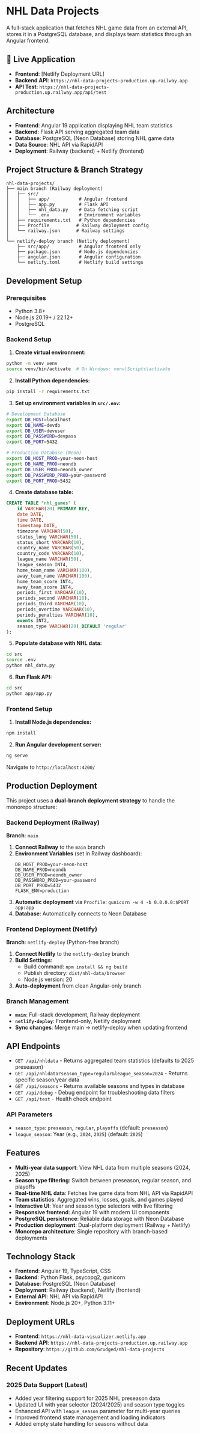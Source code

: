 # NHL Data Projects

A full-stack application that fetches NHL game data from an external API, stores it in a PostgreSQL database, and displays team statistics through an Angular frontend.

## 🚀 Live Application

- **Frontend**: [Netlify Deployment URL]
- **Backend API**: `https://nhl-data-projects-production.up.railway.app`
- **API Test**: `https://nhl-data-projects-production.up.railway.app/api/test`

## Architecture

- **Frontend**: Angular 19 application displaying NHL team statistics
- **Backend**: Flask API serving aggregated team data
- **Database**: PostgreSQL (Neon Database) storing NHL game data
- **Data Source**: NHL API via RapidAPI
- **Deployment**: Railway (backend) + Netlify (frontend)

## Project Structure & Branch Strategy

```
nhl-data-projects/
├── main branch (Railway deployment)
│   ├── src/
│   │   ├── app/           # Angular frontend
│   │   ├── app.py         # Flask API
│   │   ├── nhl_data.py    # Data fetching script
│   │   └── .env           # Environment variables
│   ├── requirements.txt   # Python dependencies
│   ├── Procfile          # Railway deployment config
│   └── railway.json      # Railway settings
│
└── netlify-deploy branch (Netlify deployment)
    ├── src/app/           # Angular frontend only
    ├── package.json       # Node.js dependencies
    ├── angular.json       # Angular configuration
    └── netlify.toml       # Netlify build settings
```

## Development Setup

### Prerequisites
- Python 3.8+
- Node.js 20.19+ / 22.12+
- PostgreSQL

### Backend Setup

1. **Create virtual environment:**
```bash
python -m venv venv
source venv/bin/activate  # On Windows: venv\Scripts\activate
```

2. **Install Python dependencies:**
```bash
pip install -r requirements.txt
```

3. **Set up environment variables in `src/.env`:**
```bash
# Development Database
export DB_HOST=localhost
export DB_NAME=devdb
export DB_USER=devuser
export DB_PASSWORD=devpass
export DB_PORT=5432

# Production Database (Neon)
export DB_HOST_PROD=your-neon-host
export DB_NAME_PROD=neondb
export DB_USER_PROD=neondb_owner
export DB_PASSWORD_PROD=your-password
export DB_PORT_PROD=5432
```

4. **Create database table:**
```sql
CREATE TABLE "nhl_games" (
    id VARCHAR(20) PRIMARY KEY,
    date DATE,
    time DATE,
    timestamp DATE,
    timezone VARCHAR(50),
    status_long VARCHAR(50),
    status_short VARCHAR(10),
    country_name VARCHAR(50),
    country_code VARCHAR(10),
    league_name VARCHAR(50),
    league_season INT4,
    home_team_name VARCHAR(100),
    away_team_name VARCHAR(100),
    home_team_score INT4,
    away_team_score INT4,
    periods_first VARCHAR(10),
    periods_second VARCHAR(10),
    periods_third VARCHAR(10),
    periods_overtime VARCHAR(10),
    periods_penalties VARCHAR(10),
    events INT2,
    season_type VARCHAR(20) DEFAULT 'regular'
);
```

5. **Populate database with NHL data:**
```bash
cd src
source .env
python nhl_data.py
```

6. **Run Flask API:**
```bash
cd src
python app/app.py
```

### Frontend Setup

1. **Install Node.js dependencies:**
```bash
npm install
```

2. **Run Angular development server:**
```bash
ng serve
```

Navigate to `http://localhost:4200/`

## Production Deployment

This project uses a **dual-branch deployment strategy** to handle the monorepo structure:

### Backend Deployment (Railway)
**Branch**: `main`
1. **Connect Railway** to the `main` branch
2. **Environment Variables** (set in Railway dashboard):
   ```
   DB_HOST_PROD=your-neon-host
   DB_NAME_PROD=neondb
   DB_USER_PROD=neondb_owner
   DB_PASSWORD_PROD=your-password
   DB_PORT_PROD=5432
   FLASK_ENV=production
   ```
3. **Automatic deployment** via `Procfile`: `gunicorn -w 4 -b 0.0.0.0:$PORT app:app`
4. **Database**: Automatically connects to Neon Database

### Frontend Deployment (Netlify)
**Branch**: `netlify-deploy` (Python-free branch)
1. **Connect Netlify** to the `netlify-deploy` branch
2. **Build Settings**:
   - Build command: `npm install && ng build`
   - Publish directory: `dist/nhl-data/browser`
   - Node.js version: 20
3. **Auto-deployment** from clean Angular-only branch

### Branch Management
- **`main`**: Full-stack development, Railway deployment
- **`netlify-deploy`**: Frontend-only, Netlify deployment
- **Sync changes**: Merge main → netlify-deploy when updating frontend

## API Endpoints

- `GET /api/nhldata` - Returns aggregated team statistics (defaults to 2025 preseason)
- `GET /api/nhldata?season_type=regular&league_season=2024` - Returns specific season/year data
- `GET /api/seasons` - Returns available seasons and types in database
- `GET /api/debug` - Debug endpoint for troubleshooting data filters
- `GET /api/test` - Health check endpoint

### API Parameters
- `season_type`: `preseason`, `regular`, `playoffs` (default: `preseason`)
- `league_season`: Year (e.g., `2024`, `2025`) (default: `2025`)

## Features

- **Multi-year data support**: View NHL data from multiple seasons (2024, 2025)
- **Season type filtering**: Switch between preseason, regular season, and playoffs
- **Real-time NHL data**: Fetches live game data from NHL API via RapidAPI
- **Team statistics**: Aggregated wins, losses, goals, and games played
- **Interactive UI**: Year and season type selectors with live filtering
- **Responsive frontend**: Angular 19 with modern UI components
- **PostgreSQL persistence**: Reliable data storage with Neon Database
- **Production deployment**: Dual-platform deployment (Railway + Netlify)
- **Monorepo architecture**: Single repository with branch-based deployments

## Technology Stack

- **Frontend**: Angular 19, TypeScript, CSS
- **Backend**: Python Flask, psycopg2, gunicorn
- **Database**: PostgreSQL (Neon Database)
- **Deployment**: Railway (backend), Netlify (frontend)
- **External API**: NHL API via RapidAPI
- **Environment**: Node.js 20+, Python 3.11+

## Deployment URLs

- **Frontend**: `https://nhl-data-visualizer.netlify.app`
- **Backend API**: `https://nhl-data-projects-production.up.railway.app`
- **Repository**: `https://github.com/Grudged/nhl-data-projects`

## Recent Updates

### 2025 Data Support (Latest)
- Added year filtering support for 2025 NHL preseason data
- Updated UI with year selector (2024/2025) and season type toggles  
- Enhanced API with `league_season` parameter for multi-year queries
- Improved frontend state management and loading indicators
- Added empty state handling for seasons without data